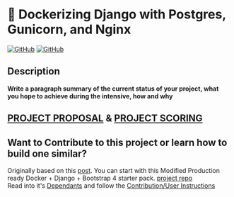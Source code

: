 <!-- <p align="center">
<strong style="color: red;">❌&nbsp;&nbsp;&nbsp;&nbsp;&nbsp;STOP: DO NOT CLONE THIS REPO &nbsp;&nbsp;&nbsp;&nbsp;&nbsp;❌</strong>
<br><b>Carefully</b> follow the instructions <a href="Docs/Instructions.md">Here</a> to ensure your contributions are tracked correctly.</p> -->

# 🐳 Dockerizing Django with Postgres, Gunicorn, and Nginx
[![GitHub](https://img.shields.io/github/forks/ChrisBarnes7404/Project_Name.svg?style=flat-square)](https://github.com/ChrisBarnes7404/Project_Name/network)
[![GitHub](https://img.shields.io/github/issues/ChrisBarnes7404/Project_name.svg?style=flat-square)](https://github.com/ChrisBarnes7404/Project_Name/issues)

## Description

**Write a paragraph summary of the current status of your project, what you hope to achieve during the intensive, how and why**

## [PROJECT PROPOSAL](Docs/Proposal.md)     &       [PROJECT SCORING](Docs/Rubric-Scoring.md)
<!-- ## [TDD APPROACH](Docs/tdd.md) -->

<!-- ![image](/staticfiles/img/README.jpeg) -->

## Want to Contribute to this project or learn how to build one similar?

Originally based on this [post](https://testdriven.io/dockerizing-django-with-postgres-gunicorn-and-nginx). You can start with this Modified Production ready Docker + Django + Bootstrap 4 starter pack. [project repo](https://github.com/ChrisBarnes7404/django-on-docker)
<br>Read into it's [Dependants](Docs/Dependants.md) and follow the [Contribution/User Instructions](Docs/Instructions.md)
